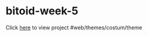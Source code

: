 # bitoid-week-5
Click [here](https://giorgitchanturidze.github.io/bitoid-week-5/) to view project
#web/themes/costum/theme
